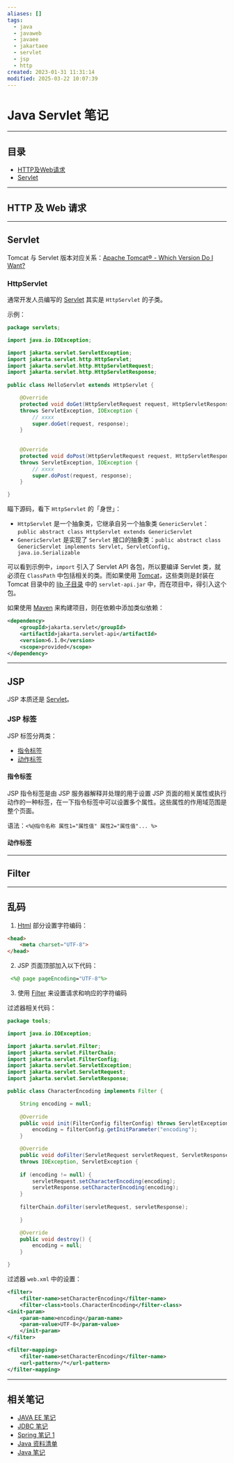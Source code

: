 ```yaml
---
aliases: []
tags:
  - java
  - javaweb
  - javaee
  - jakartaee
  - servlet
  - jsp
  - http
created: 2023-01-31 11:31:14
modified: 2025-03-22 10:07:39
---
```


# Java Servlet 笔记

---

## 目录

* [HTTP及Web请求](#servlet_http_wrequest)
* [Servlet](#Servlet)

---

## <span id="servlet_http_wrequest">HTTP 及 Web 请求</span>

---

## Servlet

Tomcat 与 Servlet 版本对应关系：[Apache Tomcat® - Which Version Do I Want?](https://tomcat.apache.org/whichversion.html)

### HttpServlet

通常开发人员编写的 [Servlet](#Servlet) 其实是 `HttpServlet` 的子类。

示例：

```java
package servlets;

import java.io.IOException;

import jakarta.servlet.ServletException;
import jakarta.servlet.http.HttpServlet;
import jakarta.servlet.http.HttpServletRequest;
import jakarta.servlet.http.HttpServletResponse;
  
public class HelloServlet extends HttpServlet {

	@Override
	protected void doGet(HttpServletRequest request, HttpServletResponse response)
	throws ServletException, IOException {
		// xxxx
		super.doGet(request, response);
	}
	
	
	@Override
	protected void doPost(HttpServletRequest request, HttpServletResponse response)
	throws ServletException, IOException {
		// xxxx
		super.doPost(request, response);
	}

}
```

瞄下源码，看下 `HttpServlet` 的「身世」：

* `HttpServlet` 是一个抽象类，它继承自另一个抽象类 `GenericServlet`： `public abstract class HttpServlet extends GenericServlet`
* `GenericServlet` 是实现了 `Servlet` 接口的抽象类：`public abstract class GenericServlet implements Servlet, ServletConfig, java.io.Serializable`

可以看到示例中，`import` 引入了 Servlet API 各包，所以要编译 Servlet 类，就必须在 `ClassPath` 中包括相关的类。而如果使用 [Tomcat](Tomcat/Tomcat_Note.md)，这些类则是封装在 Tomcat 目录中的 [lib 子目录](Tomcat/Tomcat_Note.md#lib%20目录) 中的 `servlet-api.jar` 中，而在项目中，得引入这个包。

如果使用 [Maven](Maven/Maven_Note.md) 来构建项目，则在依赖中添加类似依赖：

```xml
<dependency>
	<groupId>jakarta.servlet</groupId>
	<artifactId>jakarta.servlet-api</artifactId>
	<version>6.1.0</version>
	<scope>provided</scope>
</dependency>
```

---

## JSP

JSP 本质还是 [Servlet](#Servlet)。

### JSP 标签

JSP 标签分两类：

* [指令标签](#指令标签)
* [动作标签](#动作标签)

#### 指令标签

JSP 指令标签是由 JSP 服务器解释并处理的用于设置 JSP 页面的相关属性或执行动作的一种标签，在一下指令标签中可以设置多个属性。这些属性的作用域范围是整个页面。

语法：`<%@指令名称 属性1="属性值" 属性2="属性值"... %>`

#### 动作标签

---

## Filter

---

## 乱码

1. [Html](../Frontend/Html_Note.md) 部分设置字符编码：

```html
<head>
	<meta charset="UTF-8">
</head>
```

2. JSP 页面顶部加入以下代码：

```jsp
 <%@ page pageEncoding="UTF-8"%>
```

3. 使用 [Filter](#Filter) 来设置请求和响应的字符编码

过滤器相关代码：

```java
package tools;

import java.io.IOException;

import jakarta.servlet.Filter;
import jakarta.servlet.FilterChain;
import jakarta.servlet.FilterConfig;
import jakarta.servlet.ServletException;
import jakarta.servlet.ServletRequest;
import jakarta.servlet.ServletResponse;

public class CharacterEncoding implements Filter {

	String encoding = null;
	
	@Override
	public void init(FilterConfig filterConfig) throws ServletException {
		encoding = filterConfig.getInitParameter("encoding");
	}

	@Override
	public void doFilter(ServletRequest servletRequest, ServletResponse servletResponse, FilterChain filterChain)
	throws IOException, ServletException {
	
	if (encoding != null) {
		servletRequest.setCharacterEncoding(encoding);
		servletResponse.setCharacterEncoding(encoding);
	}
	
	filterChain.doFilter(servletRequest, servletResponse);
	
	}

	@Override
	public void destroy() {
		encoding = null;
	}

}
```

过滤器 `web.xml` 中的设置：

```xml
<filter>
	<filter-name>setCharacterEncoding</filter-name>
	<filter-class>tools.CharacterEncoding</filter-class>
<init-param>
	<param-name>encoding</param-name>
	<param-value>UTF-8</param-value>
	</init-param>
</filter>

<filter-mapping>
	<filter-name>setCharacterEncoding</filter-name>
	<url-pattern>/*</url-pattern>
</filter-mapping>
```

---

## 相关笔记

* [JAVA EE 笔记](JAVA_EE_Note.md)
* [JDBC 笔记](Java_JDBC_Note.md)
* [Spring 笔记 1](./Spring/Spring_Note_1.md) 
* [Java 资料清单](Java_Material.md)
* [Java 笔记](Java_Note.md)


